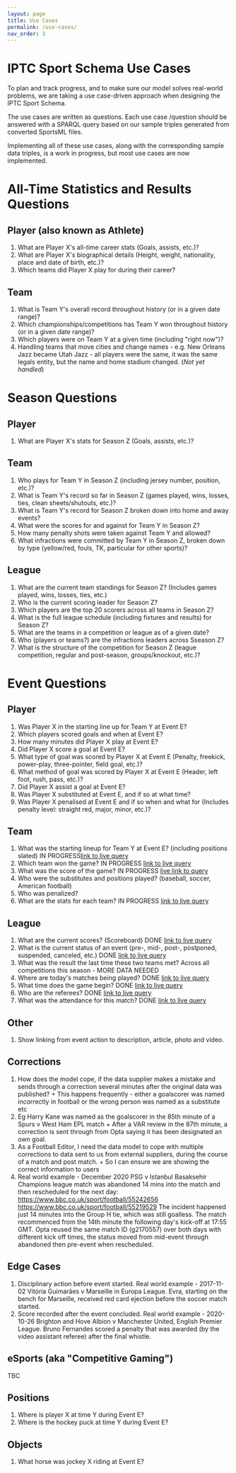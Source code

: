 ```yaml
---
layout: page
title: Use Cases
permalink: /use-cases/
nav_order: 3
---
```

# IPTC Sport Schema Use Cases

To plan and track progress, and to make sure our model solves real-world problems, we are taking a use case-driven approach when
designing the IPTC Sport Schema.

The use cases are written as questions. Each use case /question should be answered with a SPARQL query based on our sample triples generated from converted SportsML files. 

Implementing all of these use cases, along with the corresponding sample data triples, is a work in progress, but most use cases are now implemented.

# All-Time Statistics and Results Questions

## Player (also known as Athlete)
1. What are Player X's all-time career stats (Goals, assists, etc.)?
1. What are Player X's biographical details (Height, weight, nationality, place and date of birth, etc.)?
1. Which teams did Player X play for during their career?

## Team
1. What is Team Y's overall record throughout history (or in a given date range)?
1. Which championships/competitions has Team Y won throughout history (or in a given date range)?
1. Which players were on Team Y at a given time (including "right now")?
1. Handling teams that move cities and change names - e.g. New Orleans Jazz became Utah Jazz - all players were the same, it was the same legals entity, but the name and home stadium changed. (*Not yet handled*)

# Season Questions 

## Player
1. What are Player X's stats for Season Z (Goals, assists, etc.)?

## Team
1. Who plays for Team Y in Season Z (including jersey number, position, etc.)?
1. What is Team Y's record so far in Season Z (games played, wins, losses, ties, clean sheets/shutouts, etc.)?
1. What is Team Y's record for Season Z broken down into home and away events?
1. What were the scores for and against for Team Y in Season Z?
1. How many penalty shots were taken against Team Y and allowed?
1. What infractions were committed by Team Y in Season Z, broken down by type (yellow/red, fouls, TK, particular for other sports)?

## League
1. What are the current team standings for Season Z? (Includes games played, wins, losses, ties, etc.)
1. Who is the current scoring leader for Season Z?
1. Which players are the top 20 scorers across all teams in Season Z?
1. What is the full league schedule (including fixtures and results) for Season Z?
1. What are the teams in a competition or league as of a given date?
1. Who (players or teams?) are the infractions leaders across Sseason Z?
1. What is the structure of the competition for Season Z (league competition, regular and post-season, groups/knockout, etc.)?

# Event Questions 

## Player
1. Was Player X in the starting line up for Team Y at Event E?
1. Which players scored goals and when at Event E?
1. How many minutes did Player X play at Event E?
1. Did Player X score a goal at Event E?
1. What type of goal was scored by Player X at Event E (Penalty, freekick, power-play, three-pointer, field goal, etc.)?
1. What method of goal was scored by Player X at Event E (Header, left foot, rush, pass, etc.)?
1. Did Player X assist a goal at Event E?
1. Was Player X substituted at Event E, and if so at what time?
1. Was Player X penalised at Event E and if so when and what for (Includes penalty level: straight red, major, minor, etc.)?

## Team
1. What was the starting lineup for Team Y at Event E? (including positions slated)
IN PROGRESS[link to live query](http://sport.iptc.org/dataset.html?tab=query&ds=/sport#query=prefix+rdf%3A+%3Chttp%3A%2F%2Fwww.w3.org%2F1999%2F02%2F22-rdf-syntax-ns%23%3E%0Aprefix+rdfs%3A+%3Chttp%3A%2F%2Fwww.w3.org%2F2000%2F01%2Frdf-schema%23%3E%0Aprefix+sport%3A+%3Chttp%3A%2F%2Fwww.iptc.org%2Fontologies%2FSport%2F%3E%0Aprefix+spstat%3A+%3Chttp%3A%2F%2Fcv.iptc.org%2Fnewscodes%2Fspstat%2F%3E%0Aprefix+spsocpos%3A+%3Cundefined%3E%0A%0A%23+Use+case%3A+Event+%2F+Team+%2F+1.+What+is+the+starting+lineup%3F+(including+position+slated)%0A%23+https%3A%2F%2Fgithub.com%2Fiptc%2Fsport-model%2Fwiki%2FUse-Cases%0ASELECT+%3FteamName+%3FplayerName+%3FplayerPos%0AWHERE+%7B+%0A++++%3Fevent+rdf%3Atype+sport%3AEvent+%3B%0A+++++++++++sport%3Aparticipation+%3Fplayerperf+.%0A++++%3Fplayerperf+sport%3AparticipationBy+%3Fplayer+%3B%0A++++++++++++++++rdf%3Atype+sport%3AIndividualParticipation+.%0A++++%3Fplayer+rdfs%3Alabel+%3FplayerName+%3B+%0A++++++++++++rdf%3Atype+sport%3AAthlete+.+%0A++++%3Fplayerperf+sport%3Astatus+%3Chttp%3A%2F%2Fcv.iptc.org%2Fnewscodes%2Fspperstatus%2Fstarter%3E+.%0A++++%3Fteam+sport%3Amembership+%3Fmembers+.+%0A++++%3Fmembers+sport%3AmembershipBy+%3Fplayer+%3B%0A+++++++++++++sport%3ApositionRegular+%3FplayerPos+%3B%0A+++++++++++++sport%3AmembershipOf+%3Fteam+.%0A++++%3Fteam+rdf%3Atype+sport%3ATeam+%3B%0A++++++++++rdfs%3Alabel+%3FteamName+.%0A%7D%0AORDER+BY+%3FteamName+%3FplayerName)
1. Which team won the game?
IN PROGRESS [link to live query](http://sport.iptc.org/dataset.html?tab=query&ds=/sport#query=prefix+rdf%3A+%3Chttp%3A%2F%2Fwww.w3.org%2F1999%2F02%2F22-rdf-syntax-ns%23%3E%0Aprefix+rdfs%3A+%3Chttp%3A%2F%2Fwww.w3.org%2F2000%2F01%2Frdf-schema%23%3E%0Aprefix+sport%3A+%3Chttp%3A%2F%2Fwww.iptc.org%2Fontologies%2FSport%2F%3E%0Aprefix+spstat%3A+%3Chttp%3A%2F%2Fcv.iptc.org%2Fnewscodes%2Fspstat%2F%3E%0A%0A%23+Use+case%3A+Event+%2F+Team+%2F+2.+Which+team+won+the+game%3F%0A%23+https%3A%2F%2Fgithub.com%2Fiptc%2Fsport-model%2Fwiki%2FUse-Cases%0ASELECT+%3FteamName+%3Fscore+%3FopposingScore%0AWHERE+%7B+%0A++++%3Fteam+rdf%3Atype+sport%3ATeam+.%0A++++%3Fteam+rdfs%3Alabel+%3FteamName+.%0A++++%3FteamParticipation+sport%3AparticipationBy+%3Fteam+.%0A++++%3FteamParticipation+spstat%3Ascore+%3Fscore+.%0A++++%3FteamParticipation+spstat%3Ascore-opposing+%3FopposingScore+.%0A++++FILTER+(+%3Fscore+%3E+%3FopposingScore+)%0A%7D)
1. What was the score of the game? IN PROGRESS [live link to query](http://sport.iptc.org/dataset.html?tab=query&ds=/sport#query=prefix+rdf%3A+%3Chttp%3A%2F%2Fwww.w3.org%2F1999%2F02%2F22-rdf-syntax-ns%23%3E%0Aprefix+rdfs%3A+%3Chttp%3A%2F%2Fwww.w3.org%2F2000%2F01%2Frdf-schema%23%3E%0Aprefix+sport%3A+%3Chttp%3A%2F%2Fwww.iptc.org%2Fontologies%2FSport%2F%3E%0Aprefix+spstat%3A+%3Chttp%3A%2F%2Fcv.iptc.org%2Fnewscodes%2Fspstat%2F%3E%0A%0A%23+Use+case%3A+Event+%2F+Team+%2F+3.+What+was+the+score+of+the+game%3F%0A%23+https%3A%2F%2Fgithub.com%2Fiptc%2Fsport-model%2Fwiki%2FUse-Cases%0ASELECT+%3Fname+%3Fscore%0AWHERE+%7B+%0A++++%3Fteam+rdf%3Atype+sport%3ATeam+.%0A++++%3Fteam+rdfs%3Alabel+%3Fname+.++%0A++++%3FteamParticipation+sport%3AparticipationBy+%3Fteam+.%0A++++%3FteamParticipation+rdf%3Atype+sport%3ATeamParticipation+.%0A++++%3FteamParticipation+spstat%3Ascore+%3Fscore+.%0A%7D)
1. Who were the substitutes and positions played? (baseball, soccer, American football)
1. Who was penalized?
1. What are the stats for each team? IN PROGRESS [link to live query](http://sport.iptc.org/dataset.html?tab=query&ds=/sport#query=prefix+rdf%3A+%3Chttp%3A%2F%2Fwww.w3.org%2F1999%2F02%2F22-rdf-syntax-ns%23%3E%0Aprefix+rdfs%3A+%3Chttp%3A%2F%2Fwww.w3.org%2F2000%2F01%2Frdf-schema%23%3E%0Aprefix+sport%3A+%3Chttp%3A%2F%2Fwww.iptc.org%2Fontologies%2FSport%2F%3E%0Aprefix+spstat%3A+%3Chttp%3A%2F%2Fcv.iptc.org%2Fnewscodes%2Fspstat%2F%3E%0Aprefix+spsocstat%3A+%3Chttp%3A%2F%2Fcv.iptc.org%2Fnewscodes%2Fspsocstat%2F%3E%0A%0A%23+Use+case%3A+Event+%2F+Team+%2F+5.+What+were+the+stats+for+each+team%3F%0A%23+https%3A%2F%2Fgithub.com%2Fiptc%2Fsport-model%2Fwiki%2FUse-Cases%0ASELECT+%3FteamName+%3Fstat+%3FstatValue%0AWHERE+%7B+%0A++++%3Fteam+rdf%3Atype+sport%3ATeam+.+%0A++++%3Fteam+rdfs%3Alabel+%3FteamName+.+%0A++++%3FteamParticipcation+sport%3AparticipationBy+%3Fteam+.%0A++++%3FteamParticipcation+rdf%3Atype+sport%3ATeamParticipation+.%0A++++%3FteamParticipcation+%3Fstat+%3FstatValue+.%0A++++FILTER+(strStarts(str(%3Fstat)%2C+%22http%3A%2F%2Fcv.iptc.org%2Fnewscodes%2F%22))+.%0A%7D)

## League
1. What are the current scores? (Scoreboard) DONE [link to live query](http://sport.iptc.org/dataset.html?tab=query&ds=/sport#query=prefix+rdf%3A+%3Chttp%3A%2F%2Fwww.w3.org%2F1999%2F02%2F22-rdf-syntax-ns%23%3E%0Aprefix+rdfs%3A+%3Chttp%3A%2F%2Fwww.w3.org%2F2000%2F01%2Frdf-schema%23%3E%0Aprefix+sport%3A+%3Chttp%3A%2F%2Fwww.iptc.org%2Fontologies%2FSport%2F%3E%0Aprefix+spstat%3A+%3Chttp%3A%2F%2Fcv.iptc.org%2Fnewscodes%2Fspstat%2F%3E%0Aprefix+xsd%3A+%3Chttp%3A%2F%2Fwww.w3.org%2F2001%2FXMLSchema%23%3E%0A%0A%23+Use+case%3A+Event+%2F+League+%2F+1.+What+are+the+current+scores%3F+(Scoreboard)%0A%23+https%3A%2F%2Fgithub.com%2Fiptc%2Fsport-model%2Fwiki%2FUse-Cases%0A+%0ASELECT+(CONCAT(STR(YEAR(%3Fdate))%2C%22-%22%2CSTR(MONTH(%3Fdate))%2C%22-%22%2CSTR(DAY(%3Fdate)))+as+%3FdisplayDate)%0A+++++++(CONCAT(STR(HOURS(%3Fdate))%2C%22%3A%22%2CSTR(MINUTES(%3Fdate)))+as+%3FdisplayTime)%0A+++++++(CONCAT(%3FhomeTeamName%2C%22+v+%22%2C%3FawayTeamName)+as+%3Fmatch)%0A+++++++%3FhomeTeamScore+%3FawayTeamScore%0AWHERE%0A%7B%0A++++%3Fevent+rdf%3Atype+sport%3AEvent+.%0A++++%3Fevent+sport%3AstartDate+%3Fdate+.%0A++++%3Fevent+sport%3Aparticipation+%3FhomeTeamParticipation+.%0A++++%3FhomeTeamParticipation+rdf%3Atype+sport%3ATeamParticipation+.%0A++++%3FhomeTeamParticipation+sport%3AparticipationBy+%3FhomeTeam+.%0A++++%3FhomeTeamParticipation+sport%3Aalignment+%22home%22+.%0A++++%3FhomeTeamParticipation+spstat%3Ascore+%3FhomeTeamScore+.%0A++++%3FhomeTeam+rdf%3Atype+sport%3ATeam+.%0A++++%3FhomeTeam+rdfs%3Alabel+%3FhomeTeamName+.%0A++++%3Fevent+sport%3Aparticipation+%3FawayTeamParticipation+.%0A++++%3FawayTeamParticipation+rdf%3Atype+sport%3ATeamParticipation+.%0A++++%3FawayTeamParticipation+sport%3AparticipationBy+%3FawayTeam+.%0A++++%3FawayTeamParticipation+sport%3Aalignment+%22away%22+.%0A++++%3FawayTeamParticipation+spstat%3Ascore+%3FawayTeamScore+.%0A++++%3FawayTeam+rdf%3Atype+sport%3ATeam+.%0A++++%3FawayTeam+rdfs%3Alabel+%3FawayTeamName+.%0A++++%3Fevent+sport%3Asite+%3Fsite+.%0A++++%3Fsite+rdf%3Atype+sport%3ASite+.%0A++++%3Fsite+rdfs%3Alabel+%3FsiteName+.%0A++++FILTER+(+%3Fdate+%3E+%222021-02-15T00%3A00%3A00Z%22%5E%5Exsd%3AdateTime+)%0A++++FILTER+(+%3Fdate+%3C+%222021-02-16T00%3A00%3A00Z%22%5E%5Exsd%3AdateTime+)%0A%7D%0A)
1. What is the current status of an event (pre-, mid-, post-, postponed, suspended, canceled, etc.) DONE [link to live query](http://sport.iptc.org/dataset.html?tab=query&ds=/sport#query=prefix+rdf%3A+%3Chttp%3A%2F%2Fwww.w3.org%2F1999%2F02%2F22-rdf-syntax-ns%23%3E%0Aprefix+rdfs%3A+%3Chttp%3A%2F%2Fwww.w3.org%2F2000%2F01%2Frdf-schema%23%3E%0Aprefix+sport%3A+%3Chttp%3A%2F%2Fwww.iptc.org%2Fontologies%2FSport%2F%3E%0Aprefix+spstat%3A+%3Chttp%3A%2F%2Fcv.iptc.org%2Fnewscodes%2Fspstat%2F%3E%0Aprefix+xsd%3A+%3Chttp%3A%2F%2Fwww.w3.org%2F2001%2FXMLSchema%23%3E%0A%0A%23+Use+case%3A+Event+%2F+League+%2F+2.+What+is+the+current+status+of+an+event+(pre-%2C+mid-%2C+post-%2C+postponed%2C+suspended%2C+canceled%2C+etc.)%0A%23+https%3A%2F%2Fgithub.com%2Fiptc%2Fsport-model%2Fwiki%2FUse-Cases%0ASELECT+(CONCAT(STR(YEAR(%3Fdate))%2C%22-%22%2CSTR(MONTH(%3Fdate))%2C%22-%22%2CSTR(DAY(%3Fdate)))+as+%3FdisplayDate)%0A+++++++(CONCAT(STR(HOURS(%3Fdate))%2C%22%3A%22%2CSTR(MINUTES(%3Fdate)))+as+%3FdisplayTime)%0A+++++++(CONCAT(%3FhomeTeamName%2C%22+v+%22%2C%3FawayTeamName)+as+%3Fmatch)%0A+++++++%3Fstatus%0AWHERE%0A%7B%0A++++%3Fevent+rdf%3Atype+sport%3AEvent+.%0A++++%3Fevent+sport%3AstartDate+%3Fdate+.%0A++++%3Fevent+sport%3Aparticipation+%3FhomeTeamParticipation+.%0A++++%3FhomeTeamParticipation+rdf%3Atype+sport%3ATeamParticipation+.%0A++++%3FhomeTeamParticipation+sport%3AparticipationBy+%3FhomeTeam+.%0A++++%3FhomeTeamParticipation+sport%3Aalignment+%22home%22+.%0A++++%3FhomeTeamParticipation+spstat%3Ascore+%3FhomeTeamScore+.%0A++++%3FhomeTeam+rdf%3Atype+sport%3ATeam+.%0A++++%3FhomeTeam+rdfs%3Alabel+%3FhomeTeamName+.%0A++++%3Fevent+sport%3Aparticipation+%3FawayTeamParticipation+.%0A++++%3FawayTeamParticipation+rdf%3Atype+sport%3ATeamParticipation+.%0A++++%3FawayTeamParticipation+sport%3AparticipationBy+%3FawayTeam+.%0A++++%3FawayTeamParticipation+sport%3Aalignment+%22away%22+.%0A++++%3FawayTeamParticipation+spstat%3Ascore+%3FawayTeamScore+.%0A++++%3FawayTeam+rdf%3Atype+sport%3ATeam+.%0A++++%3FawayTeam+rdfs%3Alabel+%3FawayTeamName+.%0A++++%3Fevent+sport%3AeventStatus+%3Fstatus+.%0A++++FILTER+(+%3Fdate+%3E+%222021-04-25T00%3A00%3A00Z%22%5E%5Exsd%3AdateTime+)%0A++++FILTER+(+%3Fdate+%3C+%222021-04-26T00%3A00%3A00Z%22%5E%5Exsd%3AdateTime+)%0A%7D%0AORDER+BY+%3FdisplayDate+%3FdisplayTime%0A)
1. What was the result the last time these two teams met? Across all competitions this season - MORE DATA NEEDED
1. Where are today's matches being played? DONE [link to live query](http://sport.iptc.org/dataset.html?tab=query&ds=/sport#query=prefix+rdf%3A+%3Chttp%3A%2F%2Fwww.w3.org%2F1999%2F02%2F22-rdf-syntax-ns%23%3E%0Aprefix+rdfs%3A+%3Chttp%3A%2F%2Fwww.w3.org%2F2000%2F01%2Frdf-schema%23%3E%0Aprefix+sport%3A+%3Chttp%3A%2F%2Fwww.iptc.org%2Fontologies%2FSport%2F%3E%0Aprefix+xsd%3A+%3Chttp%3A%2F%2Fwww.w3.org%2F2001%2FXMLSchema%23%3E%0A%0A%23+Use+case%3A+Event+%2F+League+%2F+4.+Where+are+today's+matches+being+played%3F%0A%23+https%3A%2F%2Fgithub.com%2Fiptc%2Fsport-model%2Fwiki%2FUse-Cases%0ASELECT+(CONCAT(STR(YEAR(%3Fdate))%2C%22-%22%2CSTR(MONTH(%3Fdate))%2C%22-%22%2CSTR(DAY(%3Fdate)))+as+%3FdisplayDate)%0A+++++++(CONCAT(STR(HOURS(%3Fdate))%2C%22%3A%22%2CSTR(MINUTES(%3Fdate)))+as+%3FdisplayTime)+%0A+++++++(CONCAT(%3FhomeTeamName%2C%22+v+%22%2C%3FawayTeamName)+as+%3Fmatch)+%0A+++++++%3FsiteName%0AWHERE++%0A%7B%0A++++%3Fevent+rdf%3Atype+sport%3AEvent+.%0A++++%3Fevent+sport%3AstartDate+%3Fdate+.%0A++++%3Fevent+sport%3Aparticipation+%3FhomeTeamParticipation+.%0A++++%3FhomeTeamParticipation+rdf%3Atype+sport%3ATeamParticipation+.%0A++++%3FhomeTeamParticipation+sport%3AparticipationBy+%3FhomeTeam+.%0A++++%3FhomeTeamParticipation+sport%3Aalignment+%22home%22+.%0A++++%3FhomeTeam+rdf%3Atype+sport%3ATeam+.%0A++++%3FhomeTeam+rdfs%3Alabel+%3FhomeTeamName+.%0A++++%3Fevent+sport%3Aparticipation+%3FawayTeamParticipation+.%0A++++%3FawayTeamParticipation+rdf%3Atype+sport%3ATeamParticipation+.%0A++++%3FawayTeamParticipation+sport%3AparticipationBy+%3FawayTeam+.%0A++++%3FawayTeamParticipation+sport%3Aalignment+%22away%22+.%0A++++%3FawayTeam+rdf%3Atype+sport%3ATeam+.%0A++++%3FawayTeam+rdfs%3Alabel+%3FawayTeamName+.%0A++++%3Fevent+sport%3Asite+%3Fsite+.%0A++++%3Fsite+rdf%3Atype+sport%3ASite+.%0A++++%3Fsite+rdfs%3Alabel+%3FsiteName+.%0A++++FILTER+(+%3Fdate+%3E+%222014-10-04T00%3A00%3A00Z%22%5E%5Exsd%3AdateTime+)%0A++++FILTER+(+%3Fdate+%3C+%222014-10-05T00%3A00%3A00Z%22%5E%5Exsd%3AdateTime+)%0A%7D%0AORDER+BY+%3Fweek+%3FdisplayDate+%3FdisplayTime)
1. What time does the game begin? DONE [link to live query](http://sport.iptc.org/dataset.html?tab=query&ds=/sport#query=prefix+rdf%3A+%3Chttp%3A%2F%2Fwww.w3.org%2F1999%2F02%2F22-rdf-syntax-ns%23%3E%0Aprefix+sport%3A+%3Chttp%3A%2F%2Fwww.iptc.org%2Fontologies%2FSport%2F%3E%0A%0A%23+Use+case%3A+Event+%2F+League+%2F+5.+What+time+does+the+game+begin%3F%0A%23+https%3A%2F%2Fgithub.com%2Fiptc%2Fsport-model%2Fwiki%2FUse-Cases%0ASELECT+(CONCAT(STR(HOURS(%3Fdate))%2C%22%3A%22%2CSTR(MINUTES(%3Fdate)))+as+%3FdisplayTime)%0AWHERE%0A%7B%0A++++%3Fevent+rdf%3Atype+sport%3AEvent+.%0A++++%3Fevent+sport%3AstartDate+%3Fdate+.%0A++++FILTER+(+%3Fevent+%3D+%3Chttp%3A%2F%2Fexample.com%2FEvent%2FE755363%3E+)%0A%7D%0A)
1. Who are the referees? DONE [link to live query](http://sport.iptc.org/dataset.html?tab=query&ds=/sport#query=prefix+rdf%3A+%3Chttp%3A%2F%2Fwww.w3.org%2F1999%2F02%2F22-rdf-syntax-ns%23%3E%0Aprefix+rdfs%3A+%3Chttp%3A%2F%2Fwww.w3.org%2F2000%2F01%2Frdf-schema%23%3E%0Aprefix+sport%3A+%3Chttp%3A%2F%2Fwww.iptc.org%2Fontologies%2FSport%2F%3E%0A%0A%23+Use+case%3A+Event+%2F+League+%2F+6.+Who+are+the+referees%3F%0A%23+https%3A%2F%2Fgithub.com%2Fiptc%2Fsport-model%2Fwiki%2FUse-Cases%0ASELECT+%3FofficialName+%3FofficialPosition%0AWHERE%0A%7B%0A++++%3Fevent+rdf%3Atype+sport%3AEvent+.%0A++++%3Fevent+sport%3Aparticipation+%3FofficialParticipation+.%0A++++%3FofficialParticipation+rdf%3Atype+sport%3AOfficialParticipation+.%0A++++%3FofficialParticipation+sport%3AparticipationBy+%3Fofficial+.%0A++++%3FofficialParticipation+sport%3ApositionEvent+%3FofficialPosition+.%0A++++%3Fofficial+rdf%3Atype+sport%3AOfficial+.%0A++++%3Fofficial+rdfs%3Alabel+%3FofficialName+.%0A++++FILTER+(+%3Fevent+%3D+%3Chttp%3A%2F%2Fexample.com%2FEvent%2FE755363%3E+)%0A%7D%0A)
1. What was the attendance for this match? DONE [link to live query](http://sport.iptc.org/dataset.html?tab=query&ds=/sport#query=prefix+rdf%3A+%3Chttp%3A%2F%2Fwww.w3.org%2F1999%2F02%2F22-rdf-syntax-ns%23%3E%0Aprefix+sport%3A+%3Chttp%3A%2F%2Fwww.iptc.org%2Fontologies%2FSport%2F%3E%0A%0A%23+Use+case%3A+Event+%2F+League+%2F+7.+What+was+the+attendance+for+this+match%3F%0A%23+https%3A%2F%2Fgithub.com%2Fiptc%2Fsport-model%2Fwiki%2FUse-Cases%0ASELECT+%3Fattendance%0AWHERE%0A%7B%0A++++%3Fevent+rdf%3Atype+sport%3AEvent+.%0A++++%3Fevent+sport%3AstartDate+%3Fdate+.%0A++++%3Fevent+sport%3Aattendance+%3Fattendance+.%0A++++FILTER+(+%3Fevent+%3D+%3Chttp%3A%2F%2Fexample.com%2FEvent%2FE755363%3E+)%0A%7D%0A)

## Other
1. Show linking from event action to description, article, photo and video.

## Corrections
1. How does the model cope, if the data supplier makes a mistake and sends through a correction several minutes after the original data was published? +
This happens frequently - either a goalscorer was named incorrectly in football or the wrong person was named as a substitute etc
1. Eg Harry Kane was named as the goalscorer in the 85th minute of a Spurs v West Ham EPL match +
After a VAR review in the 87th minute, a correction is sent through from Opta saying it has been designated an own goal.
1. As a Football Editor, I need the data model to cope with multiple corrections to data sent to us from external suppliers, 
during the course of a match and post match. + 
So I can ensure we are showing the correct information to users
1. Real world example - December 2020
PSG v Istanbul Basaksehir Champions league match was abandoned 14 mins into the match and then rescheduled for the next day: 
https://www.bbc.co.uk/sport/football/55242656
https://www.bbc.co.uk/sport/football/55219529
The incident happened just 14 minutes into the Group H tie, which was still goalless. The match recommenced from the 14th minute the following day's kick-off at 17:55 GMT. Opta reused the same match ID (g2170557) over both days with different kick off times, the status moved from mid-event through abandoned then pre-event when rescheduled. 

## Edge Cases
1. Disciplinary action before event started. Real world example - 2017-11-02 Vitória Guimarães v Marseille in Europa League. Evra, starting on the bench for Marseille, received red card ejection before the soccer match started.
1. Score recorded after the event concluded. Real world example - 2020-10-26 Brighton and Hove Albion v Manchester United, English Premier League. Bruno Fernandes scored a penalty that was awarded (by the video assistant referee) after the final whistle.

## eSports (aka "Competitive Gaming")

TBC

## Positions

1. Where is player X at time Y during Event E?
2. Where is the hockey puck at time Y during Event E?

## Objects

1. What horse was jockey X riding at Event E?
